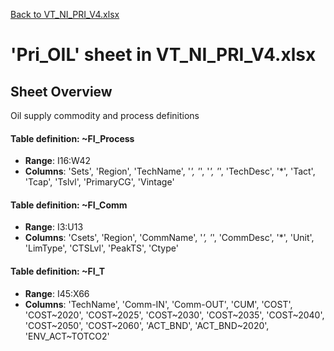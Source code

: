 [Back to VT_NI_PRI_V4.xlsx](README.md)

# 'Pri_OIL' sheet in VT_NI_PRI_V4.xlsx

## Sheet Overview

Oil supply commodity and process definitions

#### Table definition: ~FI_Process
- **Range**: I16:W42
- **Columns**: 'Sets', 'Region', 'TechName', '*', '*', '*', '*', 'TechDesc', '*', 'Tact', 'Tcap', 'Tslvl', 'PrimaryCG', 'Vintage'

#### Table definition: ~FI_Comm
- **Range**: I3:U13
- **Columns**: 'Csets', 'Region', 'CommName', '*', '*', 'CommDesc', '*', 'Unit', 'LimType', 'CTSLvl', 'PeakTS', 'Ctype'

#### Table definition: ~FI_T
- **Range**: I45:X66
- **Columns**: 'TechName', 'Comm-IN', 'Comm-OUT', 'CUM', 'COST', 'COST\~2020', 'COST\~2025', 'COST\~2030', 'COST\~2035', 'COST\~2040', 'COST\~2050', 'COST\~2060', 'ACT_BND', 'ACT_BND\~2020', 'ENV_ACT\~TOTCO2'

